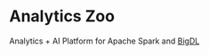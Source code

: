 # Analytics Zoo
Analytics + AI Platform for Apache Spark and [BigDL](https://bigdl-project.github.io/master/#whitepaper/)
